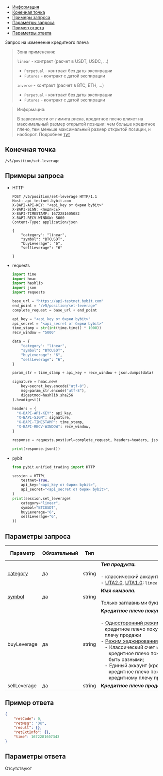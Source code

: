 - [Информация](#информация)
- [Конечная точка](#конечная-точка)
- [Примеры запроса](#примеры-запроса)
- [Параметры запроса](#параметры-запроса)
- [Пример ответа](#пример-ответа)
- [Параметры ответа](#параметры-ответа)

<a id="информация"></a>

Запрос на изменение кредитного плеча

>Зона применения:  
>
>`linear` - контракт (расчет в USDT, USDC, ...)
>
> - `Perpetual` - контракт без даты экспирации
> - `Futures` - контракт с датой экспирации
>
>`inverse` - контракт (расчет в BTC, ETH, ...)
>
> - `Perpetual` - контракт без даты экспирации
> - `Futures` - контракт с датой экспирации
<!-- -->
>Информация:
>
>В зависимости от лимита риска, кредитное плечо влияет на максимальный размер открытой позиции: чем больше кредитное
>плечо, тем меньше максимальный размер открытой позиции, и наоборот. Подробнее [тут](https://www.bybit.com/en/help-center/article/Risk-Limit-Perpetual-and-FuturesBybit_Perpetual_Contract_mechanism)

<a id="конечная-точка"></a>

## Конечная точка

`/v5/position/set-leverage`

<a id="примеры-запроса"></a>

## Примеры запроса

- HTTP

  ```http
  POST /v5/position/set-leverage HTTP/1.1
  Host: api-testnet.bybit.com
  X-BAPI-API-KEY: "<api_key от биржи bybit>"
  X-BAPI-SIGN: <подпись>
  X-BAPI-TIMESTAMP: 1672281605082
  X-BAPI-RECV-WINDOW: 5000
  Content-Type: application/json
  
  {
      "category": "linear",
      "symbol": "BTCUSDT",
      "buyLeverage": "6",
      "sellLeverage": "6"
  
  }
  ```

- requests

  ```python
  import time
  import hmac
  import hashlib
  import json
  import requests

  base_url = "https://api-testnet.bybit.com"
  end_point = "/v5/position/set-leverage"
  complete_request = base_url + end_point

  api_key = "<api_key от биржи bybit>"
  api_secret = "<api_secret от биржи bybit>"
  time_stamp = str(int(time.time() * 1000))
  recv_window = "5000"

  data = {
      "category": "linear",
      "symbol": "BTCUSDT",
      "buyLeverage": "6",
      "sellLeverage": "6",
  }

  param_str = time_stamp + api_key + recv_window + json.dumps(data)
  
  signature = hmac.new(
      key=secret_key.encode("utf-8"),
      msg=param_str.encode("utf-8"),
      digestmod=hashlib.sha256
  ).hexdigest()
  
  headers = {
    "X-BAPI-API-KEY": api_key,
    "X-BAPI-SIGN": signature,
    "X-BAPI-TIMESTAMP": time_stamp,
    "X-BAPI-RECV-WINDOW": recv_window,
  }

  response = requests.post(url=complete_request, headers=headers, json=data, timeout=10)

  print(response.json())
  ```

- pybit

  ```python
  from pybit.unified_trading import HTTP

  session = HTTP(
      testnet=True,
      api_key="<api_key от биржи bybit>",
      api_secret="<api_secret от биржи bybit>",
  )
  print(session.set_leverage(
      category="linear",
      symbol="BTCUSDT",
      buyLeverage="6",
      sellLeverage="6",
  ))
  ```

<a id="параметры-запроса"></a>

## Параметры запроса

|Параметр  	                  |Обязательный	 |Тип  	  |Комментарии &nbsp;&nbsp;&nbsp;&nbsp;&nbsp;&nbsp;&nbsp;&nbsp;&nbsp;&nbsp;&nbsp;&nbsp;&nbsp;&nbsp;&nbsp;&nbsp;&nbsp;&nbsp;&nbsp;&nbsp;&nbsp;&nbsp;&nbsp;&nbsp;&nbsp;&nbsp;&nbsp;&nbsp;&nbsp;&nbsp;&nbsp;&nbsp;&nbsp;&nbsp;&nbsp;&nbsp;&nbsp;&nbsp;&nbsp;&nbsp;&nbsp;&nbsp;&nbsp;&nbsp;&nbsp;&nbsp;&nbsp;&nbsp;&nbsp;&nbsp;&nbsp;&nbsp;&nbsp;&nbsp;&nbsp;&nbsp;&nbsp;&nbsp;&nbsp;&nbsp;&nbsp;&nbsp;&nbsp;&nbsp;&nbsp;&nbsp;&nbsp;&nbsp;&nbsp;&nbsp;&nbsp;&nbsp;&nbsp;&nbsp;&nbsp;&nbsp;&nbsp;&nbsp;&nbsp;&nbsp;&nbsp;&nbsp;&nbsp;&nbsp;&nbsp;&nbsp;&nbsp;&nbsp;&nbsp;&nbsp;&nbsp;&nbsp;&nbsp;&nbsp;&nbsp;&nbsp;&nbsp;&nbsp;&nbsp;&nbsp;&nbsp;&nbsp;&nbsp;&nbsp;&nbsp;&nbsp;&nbsp;&nbsp;&nbsp;&nbsp;&nbsp;&nbsp;&nbsp;&nbsp;&nbsp;&nbsp;&nbsp;&nbsp;&nbsp;&nbsp;&nbsp;&nbsp;&nbsp;&nbsp;&nbsp;&nbsp;&nbsp;&nbsp;&nbsp;&nbsp;&nbsp;&nbsp;&nbsp;&nbsp;               |По умолчанию|
|-----------------------------|------------|----------|---------------------------|------------|
|[category](<../19.Определения значений в запросах и ответах.md#category>)	|да           |string    |***Тип продукта.***<br><br>- классический аккаунт: `linear`, `inverse`<br>- [UTA2.0](<../13.Различные режимы аккаунтов.md#единый-торговый-аккаунт-2.0>), [UTA1.0](<../13.Различные режимы аккаунтов.md#единый-торговый-аккаунт-1.0>): `linear`, `inverse`  |-   |
|[symbol](<../19.Определения значений в запросах и ответах.md#symbol>)	    |да            |string    |***Имя символа.***<br><br>Только заглавными буквами |-   |
|buyLeverage                     |да  |string     |***Кредитное плечо покупки***<br><br>- <ins>Односторонний режим:</ins><br>&nbsp;&nbsp;&nbsp;кредитное плечо покупки должно быть равно кредитному<br>&nbsp;&nbsp;&nbsp;плечу продажи<br>- <ins>Режим хеджирования:</ins><br>&nbsp;&nbsp;&nbsp;- Классический счет и единый аккаунт (изолированная маржа):<br>&nbsp;&nbsp;&nbsp;&nbsp;&nbsp;&nbsp;кредитное плечо покупки и кредитное плечо продаж могут<br>&nbsp;&nbsp;&nbsp;&nbsp;&nbsp;&nbsp;быть разными;<br>&nbsp;&nbsp;&nbsp;- Единый аккаунт (кросс-маржа):<br>&nbsp;&nbsp;&nbsp;&nbsp;&nbsp;&nbsp;кредитное плечо покупки должно быть равно<br>&nbsp;&nbsp;&nbsp;&nbsp;&nbsp;&nbsp;кредитному плечу продажи       |-   |
|sellLeverage                     |да  |string     |***Кредитное плечо продажи***      |-   |

<a id="пример-ответа"></a>

## Пример ответа

```json
{
    "retCode": 0,
    "retMsg": "OK",
    "result": {},
    "retExtInfo": {},
    "time": 1672281607343
}
```

<a id="параметры-ответа"></a>

## Параметры ответа

Отсутствуют
